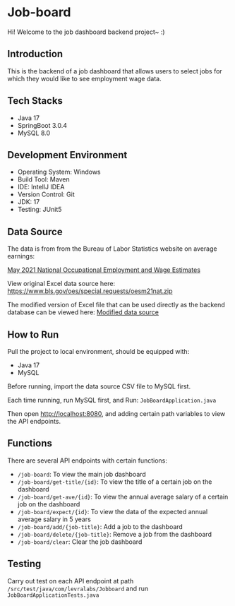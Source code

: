 # Job-board

Hi! Welcome to the job dashboard backend project~ :)

## Introduction
This is the backend of a job dashboard that allows users to select jobs for which they would like to see employment wage data.

## Tech Stacks
- Java 17
- SpringBoot 3.0.4
- MySQL 8.0

## Development Environment
- Operating System: Windows
- Build Tool: Maven
- IDE: IntellJ IDEA
- Version Control: Git
- JDK: 17
- Testing: JUnit5

## Data Source
The data is from from the Bureau of Labor Statistics website on average earnings:

[May 2021 National Occupational Employment and Wage Estimates](https://www.bls.gov/oes/current/oes_nat.htm#00-0000)

View original Excel data source here: https://www.bls.gov/oes/special.requests/oesm21nat.zip

The modified version of Excel file that can be used directly as the backend database 
can be viewed here: [Modified data source](./src/main/resources/job_board_data.csv)


## How to Run
Pull the project to local environment, should be equipped with:
- Java 17
- MySQL

Before running, import the data source CSV file to MySQL first.

Each time running, run MySQL first, and Run:
`JobBoardApplication.java`

Then open [http://localhost:8080](http://localhost:8080), and adding certain path variables to view the API endpoints.

## Functions
There are several API endpoints with certain functions: 

- `/job-board`: To view the main job dashboard
- `/job-board/get-title/{id}`: To view the title of a certain job on the dashboard
- `/job-board/get-ave/{id}`: To view the annual average salary of a certain job on the dashboard
- `/job-board/expect/{id}`: To view the data of the expected annual average salary in 5 years
- `/job-board/add/{job-title}`: Add a job to the dashboard
- `/job-board/delete/{job-title}`: Remove a job from the dashboard
- `/job-board/clear`: Clear the job dashboard


## Testing
Carry out test on each API endpoint at path `/src/test/java/com/levralabs/Jobboard` 
and run `JobBoardApplicationTests.java`